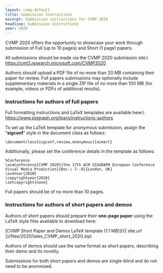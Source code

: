 ```yaml
---
layout: cvmp-default
title: Submission Instructions
excerpt: Submission instructions for CVMP 2020
headline: Submission Instructions
year: 2020
---
```


<!-- ### Paper submission -->

CVMP 2020 offers the opportunity to showcase your work through submission of Full (up to 10 pages) and Short (1 page) papers.

All submissions should be made via the CVMP 2020 submission site:\\
<https://cmt3.research.microsoft.com/CVMP2020>

Authors should upload a PDF file of no more than 20 MB containing their paper for review. Full papers submissions may optionally include supplementary materials in a single ZIP file of no more than 100 MB (for example, videos or PDFs of additional results).

### Instructions for authors of full papers

Full formatting instructions and LaTeX templates are available here:\\
<https://www.siggraph.org/learn/instructions-authors>

To set up the LaTeX template for anonymous submission, assign the “**sigconf**” style in the document class as follows:

```
\documentclass[sigconf,review,anonymous]{acmart}
```

Additionally, please set the conference details in the template as follows:

```
%Conference
\acmConference[CVMP 2020]{the 17th ACM SIGGRAPH European Conference
Visual Media Production}{Dec.\ 7--8}{London, UK}
\acmYear{2020}
\copyrightyear{2020}
\setcopyright{none}
```

Full papers should be of no more than 10 pages.

### Instructions for authors of short papers and demos

Authors of short papers should prepare their **one-page paper** using the LaTeX style files available to download here:

[CVMP Short Paper and Demos LaTeX template (1.1 MB)]({{ site.url }}/files/2020/latex_CVMP_short_2020.zip)

Authors of demos should use the same format as short papers, describing their demo and its novelty.

Submissions for both short papers and demos are single-blind and do not need to be anonmised.
